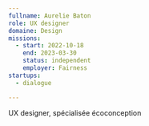 ```yaml
---
fullname: Aurelie Baton
role: UX designer
domaine: Design
missions:
  - start: 2022-10-18
    end: 2023-03-30
    status: independent
    employer: Fairness
startups:
  - dialogue

---
```

UX designer, spécialisée écoconception
